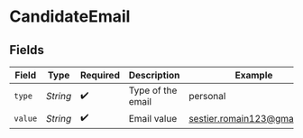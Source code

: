 # CandidateEmail


## Fields

| Field                       | Type                        | Required                    | Description                 | Example                     |
| --------------------------- | --------------------------- | --------------------------- | --------------------------- | --------------------------- |
| `type`                      | *String*                    | :heavy_check_mark:          | Type of the email           | personal                    |
| `value`                     | *String*                    | :heavy_check_mark:          | Email value                 | sestier.romain123@gmail.com |